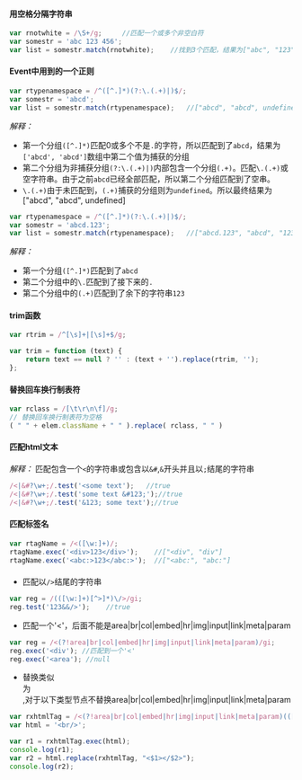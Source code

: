 #### 用空格分隔字符串

```javascript
var rnotwhite = /\S+/g;     //匹配一个或多个非空白符
var somestr = 'abc 123 456';
var list = somestr.match(rnotwhite);    //找到3个匹配，结果为["abc", "123", "456"]
```

#### Event中用到的一个正则

```javascript
var rtypenamespace = /^([^.]*)(?:\.(.+)|)$/;
var somestr = 'abcd';
var list = somestr.match(rtypenamespace);   //["abcd", "abcd", undefined]
```

*解释：*
* 第一个分组`([^.]*)`匹配0或多个不是`.`的字符，所以匹配到了`abcd`，结果为`['abcd', 'abcd']`数组中第二个值为捕获的分组
* 第二个分组为非捕获分组`(?:\.(.+)|)`内部包含一个分组`(.+)`。匹配`\.(.+)`或空字符串。由于之前`abcd`已经全部匹配，所以第二个分组匹配到了空串。
* `\.(.+)`由于未匹配到，`(.+)`捕获的分组则为`undefined`。所以最终结果为["abcd", "abcd", undefined]

```javascript
var rtypenamespace = /^([^.]*)(?:\.(.+)|)$/;
var somestr = 'abcd.123';
var list = somestr.match(rtypenamespace);   //["abcd.123", "abcd", "123"]
```

*解释：*
* 第一个分组`([^.]*)`匹配到了`abcd`
* 第二个分组中的`\.`匹配到了接下来的`.`
* 第二个分组中的`(.+)`匹配到了余下的字符串`123`

#### trim函数

```javascript
var rtrim = /^[\s]+|[\s]+$/g;

var trim = function (text) {
    return text == null ? '' : (text + '').replace(rtrim, '');
};
```

#### 替换回车换行制表符

```javascript
var rclass = /[\t\r\n\f]/g;
// 替换回车换行制表符为空格
( " " + elem.className + " " ).replace( rclass, " " )
```

#### 匹配html文本

*解释：* 匹配包含一个`<`的字符串或包含以`&#`,`&`开头并且以`;`结尾的字符串

```javascript
/<|&#?\w+;/.test('<some text');   //true
/<|&#?\w+;/.test('some text &#123;');//true
/<|&#?\w+;/.test('&123; some text');//true
```

#### 匹配标签名

```javascript
var rtagName = /<([\w:]+)/;
rtagName.exec('<div>123</div>');    //["<div", "div"]
rtagName.exec('<abc:>123</abc:>');  //["<abc:", "abc:"]
```

#### 

* 匹配以`/>`结尾的字符串

```javascript
var reg = /(([\w:]+)[^>]*)\/>/gi;
reg.test('123&&/>');    //true 
```

* 匹配一个'<'，后面不能是area|br|col|embed|hr|img|input|link|meta|param

```javascript
var reg = /<(?!area|br|col|embed|hr|img|input|link|meta|param)/gi;
reg.exec('<div'); //匹配到一个'<'
reg.exec('<area'); //null
```

* 替换类似<div/>为<div></div>,对于以下类型节点不替换area|br|col|embed|hr|img|input|link|meta|param

```javascript
var rxhtmlTag = /<(?!area|br|col|embed|hr|img|input|link|meta|param)(([\w:]+)[^>]*)\/>/gi;
var html = '<br/>';

var r1 = rxhtmlTag.exec(html);
console.log(r1);
var r2 = html.replace(rxhtmlTag, "<$1></$2>");
console.log(r2);
```

